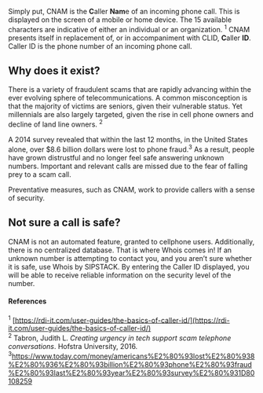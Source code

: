 Simply put, CNAM is the **C**aller **Nam**e of an incoming phone call. This is displayed on the screen of a mobile or home device. The 15 available characters are indicative of either an individual or an organization. <sup>1</sup> CNAM presents itself in replacement of, or in accompaniment with CLID, **C**aller **ID**. Caller ID is the phone number of an incoming phone call.

## Why does it exist?

There is a variety of fraudulent scams that are rapidly advancing within the ever evolving sphere of telecommunications. A common misconception is that the majority of victims are seniors, given their vulnerable status. Yet millennials are also largely targeted, given the rise in cell phone owners and decline of land line owners. <sup>2</sup>

A 2014 survey revealed that within the last 12 months, in the United States alone, over $8.6 billion dollars were lost to phone fraud.<sup>3</sup> As a result, people have grown distrustful and no longer feel safe answering unknown numbers. Important and relevant calls are missed due to the fear of falling prey to a scam call.

Preventative measures, such as CNAM, work to provide callers with a sense of security.

## Not sure a call is safe?

CNAM is not an automated feature, granted to cellphone users. Additionally, there is no centralized database. That is where Whois comes in! If an unknown number is attempting to contact you, and you aren’t sure whether it is safe, use Whois by SIPSTACK. By entering the Caller ID displayed, you will be able to receive reliable information on the security level of the number.

#### References
<sup>1</sup> [https://rdi-it.com/user-guides/the-basics-of-caller-id/](https://rdi-it.com/user-guides/the-basics-of-caller-id/)   
<sup>2</sup> Tabron, Judith L. _Creating urgency in tech support scam telephone conversations_. Hofstra University, 2016.  
<sup>3</sup>https://www.today.com/money/americans%E2%80%93lost%E2%80%938%E2%80%936%E2%80%93billion%E2%80%93phone%E2%80%93fraud%E2%80%93last%E2%80%93year%E2%80%93survey%E2%80%931D80108259
